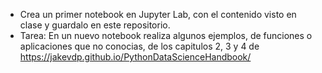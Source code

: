 - Crea un primer notebook en Jupyter Lab, con el contenido visto en clase y guardalo en este repositorio.
- Tarea: En un nuevo notebook realiza algunos ejemplos, de funciones o aplicaciones que no conocias,  de los capitulos 2, 3 y 4 de https://jakevdp.github.io/PythonDataScienceHandbook/ 
